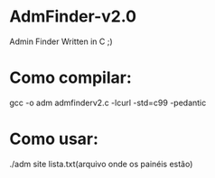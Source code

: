 # AdmFinder-v2.0
Admin Finder Written in C ;)
# Como compilar: 
  gcc -o adm admfinderv2.c -lcurl -std=c99 -pedantic
# Como usar: 
 ./adm site lista.txt(arquivo onde os painéis estão)
